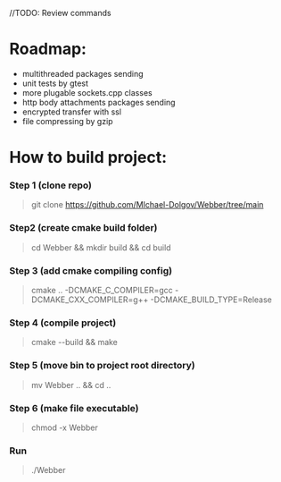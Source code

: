 //TODO: Review commands
# Roadmap:
* multithreaded packages sending
* unit tests by gtest
* more plugable sockets.cpp classes
* http body attachments packages sending
* encrypted transfer with ssl
* file compressing by gzip
# How to build project:
### Step 1 (clone repo)
> git clone https://github.com/MIchael-Dolgov/Webber/tree/main
### Step2 (create cmake build folder)
> cd Webber && mkdir build && cd build
### Step 3 (add cmake compiling config)
> cmake ..  -DCMAKE_C_COMPILER=gcc -DCMAKE_CXX_COMPILER=g++ -DCMAKE_BUILD_TYPE=Release
### Step 4 (compile project)
> cmake --build && make
### Step 5 (move bin to project root directory)
> mv Webber .. && cd ..
### Step 6 (make file executable)
> chmod -x Webber
### Run
> ./Webber
